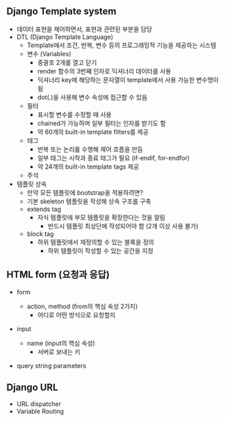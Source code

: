 ## Django Template system
- 데이터 표현을 제어하면서, 표현과 관련된 부분을 담당
- DTL (Django Template Language)
  - Template에서 조건, 반복, 변수 등의 프로그래밍적 기능을 제공하는 시스템
  - 변수 (Variables)
    - 중괄호 2개를 열고 닫기
    - render 함수의 3번쨰 인자로 딕셔너리 데이터를 사용
    - 딕셔너리 key에 해당하는 문자열이 template에서 사용 가능한 변수명이 됨
    - dot(.)을 사용해 변수 속성에 접근할 수 있음
  - 필터
    - 표시할 변수를 수정할 때 사용
    - chained가 가능하며 일부 필터는 인자를 받기도 함
    - 약 60개의 built-in template filters를 제공
  - 태그
    - 반복 또는 논리를 수행해 제어 흐름을 만듬
    - 일부 태그는 시작과 종료 태그가 필요 (if-endif, for-endfor)
    - 약 24개의 built-in template tags 제공
  - 주석
- 템플릿 상속
  - 만약 모든 템플릿에 bootstrap을 적용하려면?
  - 기본 skeleton 템플릿을 작성해 상속 구조를 구축
  - extends tag
    - 자식 템플릿에 부모 템플릿을 확장한다는 것을 알림
      - 반드시 템플릿 최상단에 작성되어야 함 (2개 이상 사용 불가)
  - block tag
    - 하위 템플릿에서 재정의할 수 있는 블록을 정의
      - 하위 템플릿이 작성할 수 있는 공간을 지정


## HTML form (요청과 응답)
- form
  - action, method (from의 핵심 속성 2가지)
    - 어디로 어떤 방식으로 요청할지

- input
  - name (input의 핵심 속성)
    - 서버로 보내는 키

- query string parameters


## Django URL
- URL dispatcher
- Variable Routing